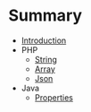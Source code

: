 # Summary

* [Introduction](README.md)
* PHP
   * [String](string.md)
   * [Array](array.md)
   * [Json](json.md)
* Java
   * [Properties](properties.md)
   

